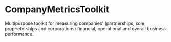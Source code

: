 # CompanyMetricsToolkit
Multipurpose toolkit for measuring companies' (partnerships, sole proprietorships and corporations) financial, operational and overall business performance.
